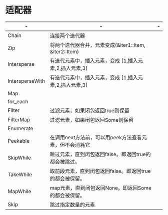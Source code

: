 # 适配器



| -               | -                                                       | -    |
| --------------- | ------------------------------------------------------- | ---- |
| Chain           | 连接两个迭代器                                          |      |
| Zip             | 将两个迭代器合并，元素变成(&iter1::Item, &iter2::Item)  |      |
| Intersperse     | 有迭代元素中，插入元素，变成 [1,插入元素,2,插入元素,3]  |      |
| IntersperseWith | 有迭代元素中，插入元素，变成 [1,插入元素,2,插入元素,3]  |      |
| Map             |                                                         |      |
| for_each        |                                                         |      |
| Filter          | 过滤元素，如果闭包返回true则保留                        |      |
| FilterMap       | 过滤元素，如果闭包返回Some则保留                        |      |
| Enumerate       |                                                         |      |
| Peekable        | 在调用next方法前，可以用peek方法查看元素，但不会消耗它  |      |
| SkipWhile       | 跳过元素，直到闭包返回false。即返回true的都会被跳过。   |      |
| TakeWhile       | 取前段元素，直到闭包返回false。即返回true的都会被保留。 |      |
| MapWhile        | map元素，直到闭包返回None。即返回Some的都会被保留。     |      |
| Skip            | 跳过指定数量的元素                                      |      |

